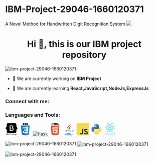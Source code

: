 # IBM-Project-29046-1660120371
A Novel Method for Handwritten Digit Recognition System
<img src="[![image](https://user-images.githubusercontent.com/113419410/203100073-d6cb823d-6742-49cb-996a-d23405bb146f.png)](https://thumbs.gfycat.com/ImpishSpeedyDormouse-max-1mb.gif)
">
<h1 align="center">Hi 👋, this is our IBM project repository</h1>
<p align="left"> <img src="https://komarev.com/ghpvc/?username=ibm-project-29046-1660120371&label=Profile%20views&color=0e75b6&style=flat" alt="ibm-project-29046-1660120371" /> </p>

- 🔭 We are currently working on **IBM Project**

- 🌱 We are currently learning **React,JavaScript,NodeJs,ExpressJs**

<h3 align="left">Connect with me:</h3>
<p align="left">
</p>

<h3 align="left">Languages and Tools:</h3>
<p align="left"> <a href="https://getbootstrap.com" target="_blank" rel="noreferrer"> <img src="https://raw.githubusercontent.com/devicons/devicon/master/icons/bootstrap/bootstrap-plain-wordmark.svg" alt="bootstrap" width="40" height="40"/> </a> <a href="https://www.w3schools.com/css/" target="_blank" rel="noreferrer"> <img src="https://raw.githubusercontent.com/devicons/devicon/master/icons/css3/css3-original-wordmark.svg" alt="css3" width="40" height="40"/> </a> <a href="https://flask.palletsprojects.com/" target="_blank" rel="noreferrer"> <img src="https://www.vectorlogo.zone/logos/pocoo_flask/pocoo_flask-icon.svg" alt="flask" width="40" height="40"/> </a> <a href="https://www.w3.org/html/" target="_blank" rel="noreferrer"> <img src="https://raw.githubusercontent.com/devicons/devicon/master/icons/html5/html5-original-wordmark.svg" alt="html5" width="40" height="40"/> </a> <a href="https://www.java.com" target="_blank" rel="noreferrer"> <img src="https://raw.githubusercontent.com/devicons/devicon/master/icons/java/java-original.svg" alt="java" width="40" height="40"/> </a> <a href="https://developer.mozilla.org/en-US/docs/Web/JavaScript" target="_blank" rel="noreferrer"> <img src="https://raw.githubusercontent.com/devicons/devicon/master/icons/javascript/javascript-original.svg" alt="javascript" width="40" height="40"/> </a> <a href="https://www.python.org" target="_blank" rel="noreferrer"> <img src="https://raw.githubusercontent.com/devicons/devicon/master/icons/python/python-original.svg" alt="python" width="40" height="40"/> </a> <a href="https://reactjs.org/" target="_blank" rel="noreferrer"> <img src="https://raw.githubusercontent.com/devicons/devicon/master/icons/react/react-original-wordmark.svg" alt="react" width="40" height="40"/> </a> </p>

<p><img align="left" src="https://github-readme-stats.vercel.app/api/top-langs?username=ibm-project-29046-1660120371&show_icons=true&locale=en&layout=compact" alt="ibm-project-29046-1660120371" /></p>

<p>&nbsp;<img align="center" src="https://github-readme-stats.vercel.app/api?username=ibm-project-29046-1660120371&show_icons=true&locale=en" alt="ibm-project-29046-1660120371" /></p>

<p><img align="center" src="https://github-readme-streak-stats.herokuapp.com/?user=ibm-project-29046-1660120371&" alt="ibm-project-29046-1660120371" /></p>
